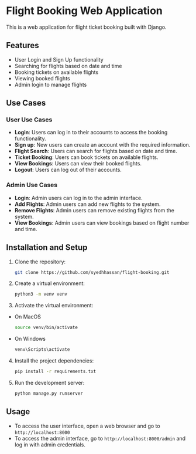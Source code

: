 # Flight Booking Web Application

This is a web application for flight ticket booking built with Django.

## Features

- User Login and Sign Up functionality
- Searching for flights based on date and time
- Booking tickets on available flights
- Viewing booked flights
- Admin login to manage flights

## Use Cases

### User Use Cases

- **Login**: Users can log in to their accounts to access the booking functionality.
- **Sign up**: New users can create an account with the required information.
- **Flight Search**: Users can search for flights based on date and time.
- **Ticket Booking**: Users can book tickets on available flights.
- **View Bookings**: Users can view their booked flights.
- **Logout**: Users can log out of their accounts.

### Admin Use Cases

- **Login**: Admin users can log in to the admin interface.
- **Add Flights**: Admin users can add new flights to the system.
- **Remove Flights**: Admin users can remove existing flights from the system.
- **View Bookings**: Admin users can view bookings based on flight number and time.

## Installation and Setup

1. Clone the repository:

   ```bash
   git clone https://github.com/syedhhassan/flight-booking.git
   ```
2. Create a virtual environment:
    ```bash
    python3 -m venv venv
    ```

3. Activate the virtual environment:
- On MacOS
    ```bash
    source venv/bin/activate
    ```
- On Windows
    ```bash
    venv\Scripts\activate
    ```

4. Install the project dependencies:
    ```bash
    pip install -r requirements.txt
    ```

5. Run the development server:
    ```bash
    python manage.py runserver
    ```
## Usage
- To access the user interface, open a web browser and go to `http://localhost:8000`
- To access the admin interface, go to `http://localhost:8000/admin` and log in with admin credentials.



